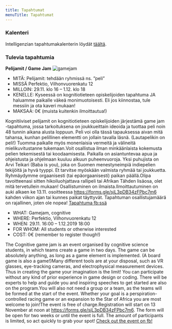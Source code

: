 ```yaml
---
title: Tapahtumat
menuTitle: Tapahtumat
---
```


### Kalenteri

Intelligenzian tapahtumakalenterin löydät [täältä](https://calendar.google.com/calendar/b/1?cid=aW50aGFsbGl0dXNAZ21haWwuY29t).

### Tulevia tapahtumia

**Pelijamit / Game Jam** ![gamejam][logo]

[logo]: https://github.com/intelligenzia/Intelligenzia/content/public/img/gamejam.jpg "Game Jam Image"

- MITÄ: Pelijamit: tehdään ryhmissä ns. ”peli”
- MISSÄ Perfektio, Vilhonvuorenkatu 12
- MILLOIN: 29.11. klo 16 – 1.12. klo 18
- KENELLE: Kyseessä on kognitiotieteen opiskelijoiden tapahtuma JA haluamme paikalle väkeä monimuotoisesti. Eli jos kiinnostaa, tule messiin ja ota kaveri mukaan!
- MAKSAA: 0€ (muista kuitenkin ilmoittautua!)

Kognitiiviset pelijamit on kognitiotieteen opiskelijoiden järjestämä game jam -tapahtuma, jossa tarkoituksena on joukkueittain ideoida ja tuottaa peli noin 48 tunnin aikana alusta loppuun. Peli voi olla tässä tapauksessa aivan mitä tahansa, kunhan pelillinen elementti on jollain tavalla läsnä. (Lautapelikin on peli!)
Tuomma paikalle myös monenlaisia vermeitä ja välineitä mielikuvitustanne tukemaan.Voit osallistua ilman minkäänlaista kokemusta pelien tekemisestä tai koodaamisesta. Paikalla on asiantuntevaa apua ja ohjeistusta ja ohjelmaan kuuluu alkuun puheenvuoroja. Yksi puhujista on Arvi Teikari (Baba is you), joka on Suomen menestyneimpiä indiepelien tekijöitä ja hyvä tyyppi. Et tarvitse myöskään valmista ryhmää tai joukkuetta. Ryhmäydymme orgaanisesti (tai epäorgaanisesti) paikan päällä.Olipa tavoitteenasi sitten hikoiluohjattava rallipeli tai Afrikan Tähden lisäosa, olet mitä tervetullein mukaan! Osallistuminen on ilmaista.Ilmoittautuminen on auki alkaen ke 13.11. osoitteessa https://forms.gle/sjL3pDB34zFPbc7m6 kahden viikon ajan tai kunnes paikat täyttyvät.
Tapahtuman osallistujamäärä on rajallinen, joten ole nopea! [Tapahtuma fb:ssä](https://www.facebook.com/events/610592743099153/)

- WHAT: Gamejam, cognitive
- WHERE: Perfektio, Vilhonvuorenkatu 12
- WHEN: 29.11. 16:00 – 1.12.2019 18:00
- FOR WHOM: All students or otherwise interested
- COST: 0€ (remember to register though!)

The Cognitive game jam is an event organised by cognitive science students, in which teams create a game in two days. The game can be absolutely anything, as long as a game element is implemented. (A board game is also a game!)Many different tools are at your disposal, such as VR glasses, eye-tracking cameras, and electrophysical measurement devices. Thus in creating the game your imagination is the limit!
You can participate without any kind of prior experience in game design or coding. There will be experts to help and guide you and inspiring speeches to get started are also on the program.You will also not need a group or a team, as the teams will be formed at the start of the event. Whether your goal is a perspiration-controlled racing game or an expansion to the Star of Africa you are most welcome to join!The event is free of charge.Registration will start on 13 November at noon at https://forms.gle/sjL3pDB34zFPbc7m6. The form will be open for two weeks or until the event is full.
The amount of participants is limited, so act quickly to grab your spot! [Check out the event on fb!](https://www.facebook.com/events/610592743099153/)

